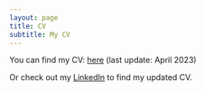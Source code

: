 ```yaml
---
layout: page
title: CV
subtitle: My CV 
---
```

You can find my CV: <a href="https://github.com/yunigma/yunigma.github.io/tree/master/docs/CV_jul_github.pdf">here</a> (last update: April 2023)

Or check out my [LinkedIn](https://www.linkedin.com/in/yulia-nigmatulina-03386a1b/?originalSubdomain=ch) to find my updated CV.
